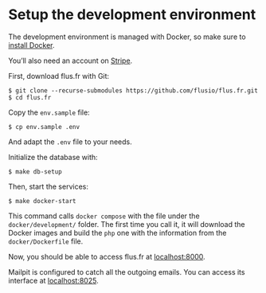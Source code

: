 # Setup the development environment

The development environment is managed with Docker, so make sure to [install Docker](https://docs.docker.com/get-docker/).

You’ll also need an account on [Stripe](https://stripe.com/).

First, download flus.fr with Git:

```console
$ git clone --recurse-submodules https://github.com/flusio/flus.fr.git
$ cd flus.fr
```

Copy the `env.sample` file:

```console
$ cp env.sample .env
```

And adapt the `.env` file to your needs.

Initialize the database with:

```console
$ make db-setup
```

Then, start the services:

```console
$ make docker-start
```

This command calls `docker compose` with the file under the `docker/development/` folder.
The first time you call it, it will download the Docker images and build the `php` one with the information from the `docker/Dockerfile` file.

Now, you should be able to access flus.fr at [localhost:8000](http://localhost:8000).

Mailpit is configured to catch all the outgoing emails.
You can access its interface at [localhost:8025](http://localhost:8025).
